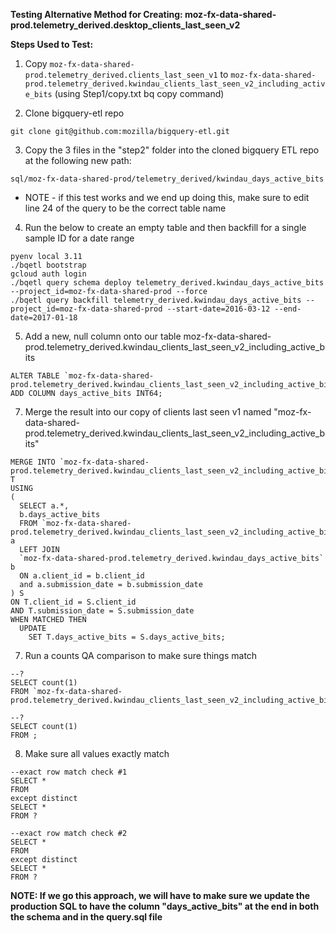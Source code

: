 **Testing Alternative Method for Creating: moz-fx-data-shared-prod.telemetry_derived.desktop_clients_last_seen_v2**

**Steps Used to Test:**
1. Copy `moz-fx-data-shared-prod.telemetry_derived.clients_last_seen_v1` to `moz-fx-data-shared-prod.telemetry_derived.kwindau_clients_last_seen_v2_including_active_bits` (using Step1/copy.txt bq copy command)

2. Clone bigquery-etl repo
```
git clone git@github.com:mozilla/bigquery-etl.git
```
3. Copy the 3 files in the "step2" folder into the cloned bigquery ETL repo at the following new path:
```
sql/moz-fx-data-shared-prod/telemetry_derived/kwindau_days_active_bits
```
* NOTE - if this test works and we end up doing this, make sure to edit line 24 of the query to be the correct table name

4. Run the below to create an empty table and then backfill for a single sample ID for a date range
```
pyenv local 3.11
./bqetl bootstrap
gcloud auth login
./bqetl query schema deploy telemetry_derived.kwindau_days_active_bits --project_id=moz-fx-data-shared-prod --force
./bqetl query backfill telemetry_derived.kwindau_days_active_bits --project_id=moz-fx-data-shared-prod --start-date=2016-03-12 --end-date=2017-01-18
```
5. Add a new, null column onto our table moz-fx-data-shared-prod.telemetry_derived.kwindau_clients_last_seen_v2_including_active_bits
```
ALTER TABLE `moz-fx-data-shared-prod.telemetry_derived.kwindau_clients_last_seen_v2_including_active_bits`
ADD COLUMN days_active_bits INT64;
```

7. Merge the result into our copy of clients last seen v1 named "moz-fx-data-shared-prod.telemetry_derived.kwindau_clients_last_seen_v2_including_active_bits"
```
MERGE INTO `moz-fx-data-shared-prod.telemetry_derived.kwindau_clients_last_seen_v2_including_active_bits` T 
USING
(
  SELECT a.*,
  b.days_active_bits 
  FROM `moz-fx-data-shared-prod.telemetry_derived.kwindau_clients_last_seen_v2_including_active_bits` a
  LEFT JOIN
  `moz-fx-data-shared-prod.telemetry_derived.kwindau_days_active_bits` b
  ON a.client_id = b.client_id
  and a.submission_date = b.submission_date
) S
ON T.client_id = S.client_id
AND T.submission_date = S.submission_date
WHEN MATCHED THEN
  UPDATE
    SET T.days_active_bits = S.days_active_bits;
```
7. Run a counts QA comparison to make sure things match
```
--?
SELECT count(1)
FROM `moz-fx-data-shared-prod.telemetry_derived.kwindau_clients_last_seen_v2_including_active_bits`;

--?
SELECT count(1)
FROM ;
```
8. Make sure all values exactly match
```
--exact row match check #1 
SELECT *
FROM
except distinct
SELECT *
FROM ?

--exact row match check #2
SELECT *
FROM
except distinct
SELECT *
FROM ? 
```

**NOTE: If we go this approach, we will have to make sure we update the production SQL to have the column "days_active_bits" at the end in both the schema and in the query.sql file**
